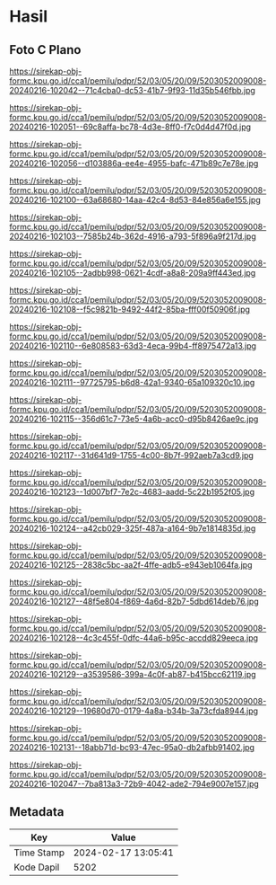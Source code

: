 # Hasil

## Foto C Plano

https://sirekap-obj-formc.kpu.go.id/cca1/pemilu/pdpr/52/03/05/20/09/5203052009008-20240216-102042--71c4cba0-dc53-41b7-9f93-11d35b546fbb.jpg

https://sirekap-obj-formc.kpu.go.id/cca1/pemilu/pdpr/52/03/05/20/09/5203052009008-20240216-102051--69c8affa-bc78-4d3e-8ff0-f7c0d4d47f0d.jpg

https://sirekap-obj-formc.kpu.go.id/cca1/pemilu/pdpr/52/03/05/20/09/5203052009008-20240216-102056--d103886a-ee4e-4955-bafc-471b89c7e78e.jpg

https://sirekap-obj-formc.kpu.go.id/cca1/pemilu/pdpr/52/03/05/20/09/5203052009008-20240216-102100--63a68680-14aa-42c4-8d53-84e856a6e155.jpg

https://sirekap-obj-formc.kpu.go.id/cca1/pemilu/pdpr/52/03/05/20/09/5203052009008-20240216-102103--7585b24b-362d-4916-a793-5f896a9f217d.jpg

https://sirekap-obj-formc.kpu.go.id/cca1/pemilu/pdpr/52/03/05/20/09/5203052009008-20240216-102105--2adbb998-0621-4cdf-a8a8-209a9ff443ed.jpg

https://sirekap-obj-formc.kpu.go.id/cca1/pemilu/pdpr/52/03/05/20/09/5203052009008-20240216-102108--f5c9821b-9492-44f2-85ba-fff00f50906f.jpg

https://sirekap-obj-formc.kpu.go.id/cca1/pemilu/pdpr/52/03/05/20/09/5203052009008-20240216-102110--6e808583-63d3-4eca-99b4-ff8975472a13.jpg

https://sirekap-obj-formc.kpu.go.id/cca1/pemilu/pdpr/52/03/05/20/09/5203052009008-20240216-102111--97725795-b6d8-42a1-9340-65a109320c10.jpg

https://sirekap-obj-formc.kpu.go.id/cca1/pemilu/pdpr/52/03/05/20/09/5203052009008-20240216-102115--356d61c7-73e5-4a6b-acc0-d95b8426ae9c.jpg

https://sirekap-obj-formc.kpu.go.id/cca1/pemilu/pdpr/52/03/05/20/09/5203052009008-20240216-102117--31d641d9-1755-4c00-8b7f-992aeb7a3cd9.jpg

https://sirekap-obj-formc.kpu.go.id/cca1/pemilu/pdpr/52/03/05/20/09/5203052009008-20240216-102123--1d007bf7-7e2c-4683-aadd-5c22b1952f05.jpg

https://sirekap-obj-formc.kpu.go.id/cca1/pemilu/pdpr/52/03/05/20/09/5203052009008-20240216-102124--a42cb029-325f-487a-a164-9b7e1814835d.jpg

https://sirekap-obj-formc.kpu.go.id/cca1/pemilu/pdpr/52/03/05/20/09/5203052009008-20240216-102125--2838c5bc-aa2f-4ffe-adb5-e943eb1064fa.jpg

https://sirekap-obj-formc.kpu.go.id/cca1/pemilu/pdpr/52/03/05/20/09/5203052009008-20240216-102127--48f5e804-f869-4a6d-82b7-5dbd614deb76.jpg

https://sirekap-obj-formc.kpu.go.id/cca1/pemilu/pdpr/52/03/05/20/09/5203052009008-20240216-102128--4c3c455f-0dfc-44a6-b95c-accdd829eeca.jpg

https://sirekap-obj-formc.kpu.go.id/cca1/pemilu/pdpr/52/03/05/20/09/5203052009008-20240216-102129--a3539586-399a-4c0f-ab87-b415bcc62119.jpg

https://sirekap-obj-formc.kpu.go.id/cca1/pemilu/pdpr/52/03/05/20/09/5203052009008-20240216-102129--19680d70-0179-4a8a-b34b-3a73cfda8944.jpg

https://sirekap-obj-formc.kpu.go.id/cca1/pemilu/pdpr/52/03/05/20/09/5203052009008-20240216-102131--18abb71d-bc93-47ec-95a0-db2afbb91402.jpg

https://sirekap-obj-formc.kpu.go.id/cca1/pemilu/pdpr/52/03/05/20/09/5203052009008-20240216-102047--7ba813a3-72b9-4042-ade2-794e9007e157.jpg


## Metadata

| Key        | Value               |
| ---------- | ------------------- |
| Time Stamp | 2024-02-17 13:05:41 |
| Kode Dapil | 5202                |



